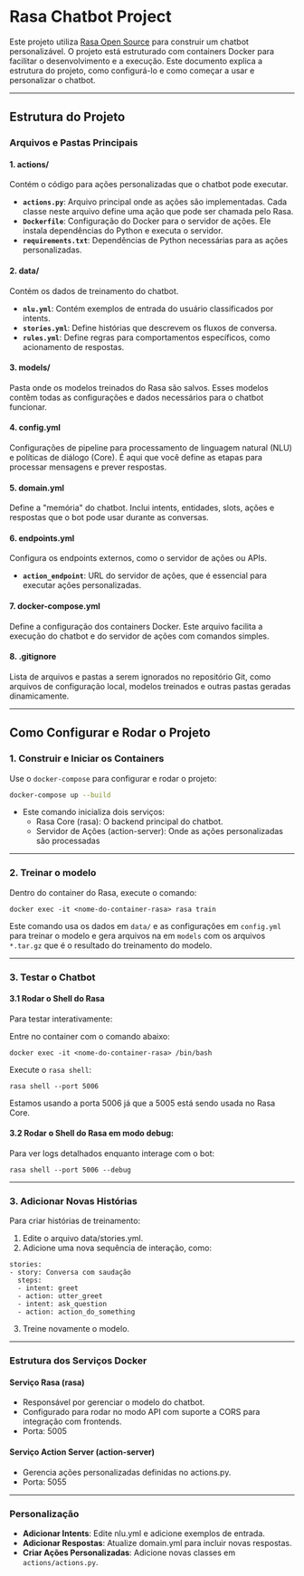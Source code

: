 # Rasa Chatbot Project

Este projeto utiliza [Rasa Open Source](https://rasa.com/) para construir um chatbot personalizável. O projeto está estruturado com containers Docker para facilitar o desenvolvimento e a execução. Este documento explica a estrutura do projeto, como configurá-lo e como começar a usar e personalizar o chatbot.

---

## Estrutura do Projeto

### Arquivos e Pastas Principais

#### 1. **actions/**
Contém o código para ações personalizadas que o chatbot pode executar.  
- **`actions.py`**: Arquivo principal onde as ações são implementadas. Cada classe neste arquivo define uma ação que pode ser chamada pelo Rasa.  
- **`Dockerfile`**: Configuração do Docker para o servidor de ações. Ele instala dependências do Python e executa o servidor.  
- **`requirements.txt`**: Dependências de Python necessárias para as ações personalizadas.

#### 2. **data/**
Contém os dados de treinamento do chatbot.  
- **`nlu.yml`**: Contém exemplos de entrada do usuário classificados por intents.  
- **`stories.yml`**: Define histórias que descrevem os fluxos de conversa.  
- **`rules.yml`**: Define regras para comportamentos específicos, como acionamento de respostas.

#### 3. **models/**
Pasta onde os modelos treinados do Rasa são salvos. Esses modelos contêm todas as configurações e dados necessários para o chatbot funcionar.

#### 4. **config.yml**
Configurações de pipeline para processamento de linguagem natural (NLU) e políticas de diálogo (Core). É aqui que você define as etapas para processar mensagens e prever respostas.

#### 5. **domain.yml**
Define a "memória" do chatbot. Inclui intents, entidades, slots, ações e respostas que o bot pode usar durante as conversas.

#### 6. **endpoints.yml**
Configura os endpoints externos, como o servidor de ações ou APIs.  
- **`action_endpoint`**: URL do servidor de ações, que é essencial para executar ações personalizadas.

#### 7. **docker-compose.yml**
Define a configuração dos containers Docker. Este arquivo facilita a execução do chatbot e do servidor de ações com comandos simples.

#### 8. **.gitignore**
Lista de arquivos e pastas a serem ignorados no repositório Git, como arquivos de configuração local, modelos treinados e outras pastas geradas dinamicamente.

---

## Como Configurar e Rodar o Projeto

### 1. Construir e Iniciar os Containers
Use o `docker-compose` para configurar e rodar o projeto:

```bash
docker-compose up --build
```
- Este comando inicializa dois serviços:
    - Rasa Core (rasa): O backend principal do chatbot.
    - Servidor de Ações (action-server): Onde as ações personalizadas são processadas

---

### 2. Treinar o modelo
Dentro do container do Rasa, execute o comando:

```
docker exec -it <nome-do-container-rasa> rasa train
```
Este comando usa os dados em `data/` e as configurações em `config.yml` para treinar o modelo e gera arquivos na em `models` com os arquivos `*.tar.gz` que é o resultado do treinamento do modelo.

---

### 3. Testar o Chatbot
#### 3.1 Rodar o Shell do Rasa
Para testar interativamente:

Entre no container com o comando abaixo:

```
docker exec -it <nome-do-container-rasa> /bin/bash
```
Execute o `rasa shell`:
```
rasa shell --port 5006
```

Estamos usando a porta 5006 já que a 5005 está sendo usada no Rasa Core.

#### 3.2 Rodar o Shell do Rasa em modo debug:
Para ver logs detalhados enquanto interage com o bot:
```
rasa shell --port 5006 --debug
```

---

### 3. Adicionar Novas Histórias
Para criar histórias de treinamento:

1. Edite o arquivo data/stories.yml.
2. Adicione uma nova sequência de interação, como:

```
stories:
- story: Conversa com saudação
  steps:
  - intent: greet
  - action: utter_greet
  - intent: ask_question
  - action: action_do_something
```

3. Treine novamente o modelo.


---

### Estrutura dos Serviços Docker
#### Serviço Rasa (rasa)
- Responsável por gerenciar o modelo do chatbot.
- Configurado para rodar no modo API com suporte a CORS para integração com frontends.
- Porta: 5005
#### Serviço Action Server (action-server)
- Gerencia ações personalizadas definidas no actions.py.
- Porta: 5055

---

### Personalização
- **Adicionar Intents**: Edite nlu.yml e adicione exemplos de entrada.
- **Adicionar Respostas**: Atualize domain.yml para incluir novas respostas.
- **Criar Ações Personalizadas**: Adicione novas classes em `actions/actions.py`.